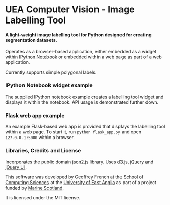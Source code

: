 # UEA Computer Vision - Image Labelling Tool

#### A light-weight image labelling tool for Python designed for creating segmentation datasets.

Operates as a browser-based application, either embedded as a widget within [IPython Notebook](http://ipython.org)
or embedded within a web page as part of a web application.

Currently supports simple polygonal labels.


### IPython Notebook widget example

The supplied IPython notebook example creates a labelling tool widget and displays it within the notebook.
API usage is demonstrated further down.

### Flask web app example

An example Flask-based web app is provided that displays the labelling tool within a web page. To start it,
run `python flask_app.py` and open `127.0.0.1:5000` within a browser.


### Libraries, Credits and License

Incorporates the public domain [json2.js](https://github.com/douglascrockford/JSON-js) library.
Uses [d3.js](http://d3js.org/), [jQuery](https://jquery.com/) and [jQuery UI](https://jqueryui.com/).

This software was developed by Geoffrey French at the [School of Computing Sciences](http://www.uea.ac.uk/computing)
at the [University of East Anglia](http://www.uea.ac.uk) as part of a project funded by
[Marine Scotland](http://www.gov.scot/Topics/marine).

It is licensed under the MIT license.


